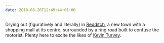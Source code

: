 ```yaml
---
date: 2018-08-26T12:49:44+01:00
---
```


Drying out (figuratively and literally) in [Redditch](https://en.wikipedia.org/wiki/Redditch), a new town with a shopping mall at its centre, surrounded by a ring road built to confuse the motorist. Plenty here to excite the likes of [Kevin Turvey](https://www.youtube.com/watch?v=2IgL8iCkg6Q).
